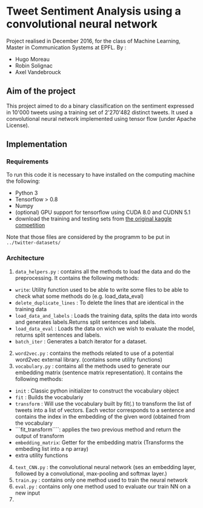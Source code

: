 # Tweet Sentiment Analysis using a convolutional neural network
Project realised in December 2016, for the class of Machine Learning, Master in Communication Systems at EPFL. 
By :
- Hugo Moreau 
- Robin Solignac
- Axel Vandebrouck

## Aim of the project
This project aimed to do a binary classification on the sentiment expressed in 10'000 tweets using a training set 
of 2'270'482 distinct tweets. It used a convolutional neural network implemented using tensor flow (under Apache License).

## Implementation
### Requirements
To run this code it is necessary to have installed on the computing machine the following:
- Python 3
- Tensorflow > 0.8
- Numpy
- (optional) GPU support for tensorflow using CUDA 8.0 and CUDNN 5.1
- download the training and testing sets from [the original kaggle competition](https://inclass.kaggle.com/c/epfml-text)

Note that those files are considered by the programm to be put in ```../twitter-datasets/```

### Architecture
1. ```data_helpers.py``` : contains all the methods to load the data and do the preprocessing. It contains the following methods:
  * ```write```: Utility function used to be able to write some files to be able to check what some methods do (e.g. load_data_eval)
  *  ```delete_duplicate_lines``` : To delete the lines that are identical in the training data
  *  ```load_data_and_labels``` : Loads the training data, splits the data into words and generates labels.Returns split sentences and labels.
  *  ```load_data_eval``` :     Loads the data on wich we wish to evaluate the model, returns split sentences and labels.
  *  ```batch_iter``` :  Generates a batch iterator for a dataset.
2. ```word2vec.py``` : contains the methods related to use of a potential word2vec external library. (contains some utility functions)
3. ```vocabulary.py``` : contains all the methods used to generate our embedding matrix (sentence matrix representation). It contains the following methods:
  * ```init``` : Classic python initializer to construct the vocabulary object
  * ```fit``` : Builds the vocabulariy
  * ```transform``` : Will use the vocabulary built by fit(.) to transform the list of tweets into a list of vectors. Each vector corresponds to a sentence and contains the index in the embedding of the given word (obtained from the vocabulary
  * ```fit_transform````:  applies the two previous method and return the output of transform
  * ```embedding_matrix```: Getter for the embedding matrix (Transforms the embeding list into a np array)
  * extra utility functions
4. ```text_CNN.py``` : the convolutional neural network (ses an embedding layer, followed by a convolutional, max-pooling and softmax layer.)
5. ```train.py``` : contains only one method used to train the neural network
6. ```eval.py``` : contains only one method used to evaluate our train NN on a new input
7. 
